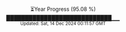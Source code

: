 <p align="center">
⏳Year Progress (95.08 %)<br>
████████████████████████████▁▁ <br>
<sub>Updated: Sat, 14 Dec 2024 00:11:57 GMT</sub>
</p>

